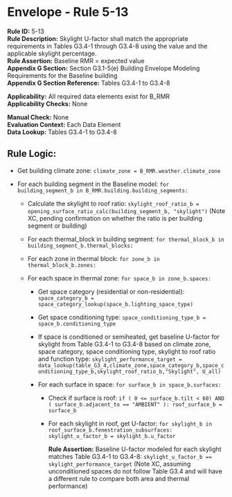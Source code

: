 
# Envelope - Rule 5-13  

**Rule ID:** 5-13  
**Rule Description:**  Skylight U-factor shall match the appropriate requirements in Tables G3.4-1 through G3.4-8 using the value and the applicable skylight percentage.  
**Rule Assertion:** Baseline RMR = expected value  
**Appendix G Section:** Section G3.1-5(e) Building Envelope Modeling Requirements for the Baseline building  
**Appendix G Section Reference:** Tables G3.4-1 to G3.4-8  

**Applicability:** All required data elements exist for B_RMR  
**Applicability Checks:**  None  

**Manual Check:** None  
**Evaluation Context:** Each Data Element  
**Data Lookup:** Tables G3.4-1 to G3.4-8  

## Rule Logic:  

- Get building climate zone: ```climate_zone = B_RMR.weather.climate_zone```  

- For each building segment in the Baseline model: ```for building_segment_b in B_RMR.building.building_segments:```  

  - Calculate the skylight to roof ratio: ```skylight_roof_ratio_b = opening_surface_ratio_calc(building_segment_b, "skylight")```  (Note XC, pending confirmation on whether the ratio is per building segment or building)

  - For each thermal_block in building segment: ```for thermal_block_b in building_segment_b.thermal_blocks:```  

  - For each zone in thermal block: ```for zone_b in thermal_block_b.zones:```  

  - For each space in thermal zone: ```for space_b in zone_b.spaces:```  

    - Get space category (residential or non-residential): ```space_category_b = space_category_lookup(space_b.lighting_space_type)```  

    - Get space conditioning type: ```space_conditioning_type_b = space_b.conditioning_type```  

    - If space is conditioned or semiheated, get baseline U-factor for skylight from Table G3.4-1 to G3.4-8 based on climate zone, space category, space conditioning type, skylight to roof ratio and function type: ```skylight_performance_target = data_lookup(table_G3_4,climate_zone,space_category_b,space_conditioning_type_b,skylight_roof_ratio_b,"Skylight", U_all)```  

    - For each surface in space: ```for surface_b in space_b.surfaces:```

      - Check if surface is roof: ```if ( 0 <= surface_b.tilt < 60) AND ( surface_b.adjacent_to == "AMBIENT" ): roof_surface_b = surface_b```  

      - For each skylight in roof, get U-factor: ```for skylight_b in roof_surface_b.fenestration_subsurfaces: skylight_u_factor_b = skylight_b.u_factor```  

        **Rule Assertion:** Baseline U-factor modeled for each skylight matches Table G3.4-1 to G3.4-8: ```skylight_u_factor_b == skylight_performance_target```  (Note XC, assuming unconditioned spaces do not follow Table G3.4 and will have a different rule to compare both area and thermal performance)
